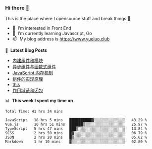 ### Hi there <a href="https://www.yueluo.club/"> 👋 </a>
This is the place where I opensource stuff and break things :rofl:

- 👀 &nbsp;I’m interested in Front End
- 🌱 &nbsp;I’m currently learning Javascript, Go
- 📫 &nbsp;My blog address is https://www.yueluo.club

📕 &nbsp;**Latest Blog Posts**

<!-- BLOG-POST-LIST:START -->
- [内建组件和模块](https://www.yueluo.club/detail?articleId=62deab0d397c3e0980cd8c29)
- [异步组件与函数式组件](https://www.yueluo.club/detail?articleId=62dbe5ec397c3e0980cd78f0)
- [JavaScript 内存机制](https://www.yueluo.club/detail?articleId=62daaf81397c3e0980cd6c7a)
- [组件的实现原理](https://www.yueluo.club/detail?articleId=62d96506397c3e0980cd6397)
- [this](https://www.yueluo.club/detail?articleId=62d7faa4397c3e0980cd534a)
- [作用域链和闭包](https://www.yueluo.club/detail?articleId=62d6b0b9397c3e0980cd47e7)
<!-- BLOG-POST-LIST:END -->

📊 &nbsp;**This week I spent my time on**

<!--START_SECTION:waka-->

```text
Total Time: 41 hrs 34 mins

JavaScript   18 hrs 5 mins   ██████████▓░░░░░░░░░░░░░░   43.29 %
Vue.js       10 hrs 51 mins  ██████▒░░░░░░░░░░░░░░░░░░   25.97 %
TypeScript   5 hrs 47 mins   ███▒░░░░░░░░░░░░░░░░░░░░░   13.84 %
SCSS         2 hrs 50 mins   █▓░░░░░░░░░░░░░░░░░░░░░░░   06.79 %
JSON         2 hrs 20 mins   █▒░░░░░░░░░░░░░░░░░░░░░░░   05.62 %
Markdown     1 hr 10 mins    ▓░░░░░░░░░░░░░░░░░░░░░░░░   02.80 %
```

<!--END_SECTION:waka-->